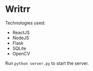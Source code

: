# Writrr

Technologies  used: 

* ReactJS 
* NodeJS
* Flask
* SQLite
* OpenCV

Run `python server.py` to start the server.